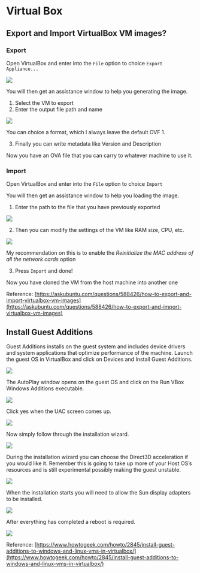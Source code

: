 # Virtual Box

## Export and Import VirtualBox VM images?

### Export

Open VirtualBox and enter into the `File` option to choice `Export Appliance...`

![](https://i.stack.imgur.com/WIJ98.png)

You will then get an assistance window to help you generating the image.

1. Select the VM to export
2. Enter the output file path and name

![](https://i.stack.imgur.com/lNrXD.png)

You can choice a format, which I always leave the default OVF 1.

3. Finally you can write metadata like Version and Description

Now you have an OVA file that you can carry to whatever machine to use it.

### Import

Open VirtualBox and enter into the `File` option to choice `Import`

You will then get an assistance window to help you loading the image.

1. Enter the path to the file that you have previously exported

![](https://i.stack.imgur.com/XHgG7.png)

2. Then you can modify the settings of the VM like RAM size, CPU, etc.

![](https://i.stack.imgur.com/kXQv6.png)

My recommendation on this is to enable the *Reinitialize the MAC address of all the network cards* option

3. Press `Import` and done!

Now you have cloned the VM from the host machine into another one

Reference: [https://askubuntu.com/questions/588426/how-to-export-and-import-virtualbox-vm-images](https://askubuntu.com/questions/588426/how-to-export-and-import-virtualbox-vm-images)

## Install Guest Additions

Guest Additions installs on the guest system and includes device drivers and system applications that optimize performance of the machine.  Launch the guest OS in VirtualBox and click on Devices and Install Guest Additions.

![](https://www.howtogeek.com/wp-content/uploads/2009/07/1menu.png)

The AutoPlay window opens on the guest OS and click on the Run VBox Windows Additions executable.

![](https://www.howtogeek.com/wp-content/uploads/2009/07/2autoplay.png)

Click yes when the UAC screen comes up.

![](https://www.howtogeek.com/wp-content/uploads/2009/07/3UAC.png)

Now simply follow through the installation wizard.

![](https://www.howtogeek.com/wp-content/uploads/2009/07/4installWizard.png)

During the installation wizard you can choose the Direct3D acceleration if you would like it.  Remember this is going to take up more of your Host OS’s resources and is still experimental possibly making the guest unstable.

![](https://www.howtogeek.com/wp-content/uploads/2009/07/5install3dsupport.png)

When the installation starts you will need to allow the Sun display adapters to be installed.

![](https://www.howtogeek.com/wp-content/uploads/2009/07/6confirm.png)

After everything has completed a reboot is required.

![](https://www.howtogeek.com/wp-content/uploads/2009/07/7rebootrequired.png)

Reference: [https://www.howtogeek.com/howto/2845/install-guest-additions-to-windows-and-linux-vms-in-virtualbox/](https://www.howtogeek.com/howto/2845/install-guest-additions-to-windows-and-linux-vms-in-virtualbox/)
